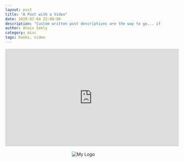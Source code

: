 ```yaml
---
layout: post
title: "A Post with a Video"
date: 2020-02-04 22:00:00
description: "Custom written post descriptions are the way to go... if you're not lazy."
author: Anais Seely
category: misc
tags: books, video
---
```


<center><iframe width="560" height="315" src="https://www.youtube.com/embed/J4PJmVL1hS8" frameborder="0" allow="accelerometer; autoplay; encrypted-media; gyroscope; picture-in-picture" allowfullscreen></iframe></center><br>

<center><img src="{{site.baseurl}}/assets/logo.png" alt="My Logo"></center><br>
